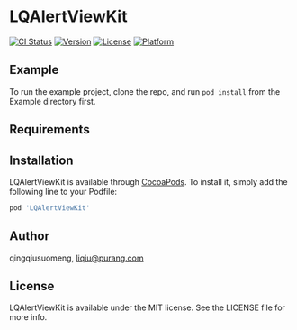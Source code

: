 # LQAlertViewKit

[![CI Status](https://img.shields.io/travis/qingqiusuomeng/LQAlertViewKit.svg?style=flat)](https://travis-ci.org/qingqiusuomeng/LQAlertViewKit)
[![Version](https://img.shields.io/cocoapods/v/LQAlertViewKit.svg?style=flat)](https://cocoapods.org/pods/LQAlertViewKit)
[![License](https://img.shields.io/cocoapods/l/LQAlertViewKit.svg?style=flat)](https://cocoapods.org/pods/LQAlertViewKit)
[![Platform](https://img.shields.io/cocoapods/p/LQAlertViewKit.svg?style=flat)](https://cocoapods.org/pods/LQAlertViewKit)

## Example

To run the example project, clone the repo, and run `pod install` from the Example directory first.

## Requirements

## Installation

LQAlertViewKit is available through [CocoaPods](https://cocoapods.org). To install
it, simply add the following line to your Podfile:

```ruby
pod 'LQAlertViewKit'
```

## Author

qingqiusuomeng, liqiu@purang.com

## License

LQAlertViewKit is available under the MIT license. See the LICENSE file for more info.
